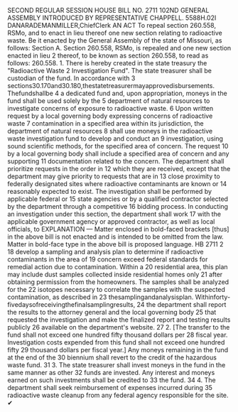 SECOND REGULAR SESSION
HOUSE BILL NO. 2711
102ND GENERAL ASSEMBLY
INTRODUCED BY REPRESENTATIVE CHAPPELL.
5588H.02I DANARADEMANMILLER,ChiefClerk
AN ACT
To repeal section 260.558, RSMo, and to enact in lieu thereof one new section relating to
radioactive waste.
Be it enacted by the General Assembly of the state of Missouri, as follows:
Section A. Section 260.558, RSMo, is repealed and one new section enacted in lieu
2 thereof, to be known as section 260.558, to read as follows:
260.558. 1. There is hereby created in the state treasury the "Radioactive Waste
2 Investigation Fund". The state treasurer shall be custodian of the fund. In accordance with
3 sections30.170and30.180,thestatetreasurermayapprovedisbursements. Thefundshallbe
4 a dedicated fund and, upon appropriation, moneys in the fund shall be used solely by the
5 department of natural resources to investigate concerns of exposure to radioactive waste.
6 Upon written request by a local governing body expressing concerns of radioactive waste
7 contamination in a specified area within its jurisdiction, the department of natural resources
8 shall use moneys in the radioactive waste investigation fund to develop and conduct an
9 investigation, using sound scientific methods, for the specified area of concern. The request
10 by a local governing body shall include a specified area of concern and any supporting
11 documentation related to the concern. The department shall prioritize requests in the order in
12 which they are received, except that the department may give priority to requests that are in
13 close proximity to federally designated sites where radioactive contaminants are known or
14 reasonably expected to exist. The investigation shall be performed by applicable federal or
15 state agencies or by a qualified contractor selected by the department through a competitive
16 bidding process. In conducting an investigation under this section, the department shall work
17 with the applicable government agency or approved contractor, as well as local officials, to
EXPLANATION — Matter enclosed in bold-faced brackets [thus] in the above bill is not enacted and is
intended to be omitted from the law. Matter in bold-face type in the above bill is proposed language.
HB 2711 2
18 develop a sampling and analysis plan to determine if radioactive contaminants in the area of
19 concern exceed federal standards for remedial action due to contamination. Within a
20 residential area, this plan may include dust samples collected inside residential homes only
21 after obtaining permission from the homeowners. The samples shall be analyzed for the
22 isotopes necessary to correlate the samples with the suspected contamination, as described in
23 thesamplingandanalysisplan. Withinforty-fivedaysofreceivingthefinalsamplingresults,
24 the department shall report the results to the attorney general and the local governing body
25 that requested the investigation and make the finalized report and testing results publicly
26 available on the department's website.
27 2. [The transfer to the fund shall not exceed one hundred fifty thousand dollars per
28 fiscal year. Investigation costs expended from this fund shall not exceed one hundred fifty
29 thousand dollars per fiscal year.] Any moneys remaining in the fund at the end of the
30 biennium shall revert to the credit of the hazardous waste fund.
31 3. The state treasurer shall invest moneys in the fund in the same manner as other
32 funds are invested. Any interest and moneys earned on such investments shall be credited to
33 the fund.
34 4. The department shall seek reimbursement of expenses incurred during
35 radioactive waste cleanup from any federal agency responsible for the site.
✔
